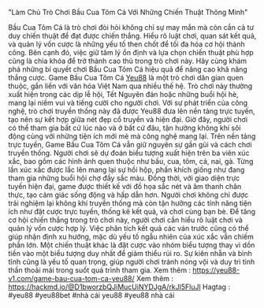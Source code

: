 "Làm Chủ Trò Chơi Bầu Cua Tôm Cá Với Những Chiến Thuật Thông Minh"

Bầu Cua Tôm Cá là trò chơi đòi hỏi không chỉ sự may mắn mà còn cần cả tư duy chiến thuật để đạt được chiến thắng. Hiểu rõ luật chơi, quan sát kết quả, và quản lý vốn cược là những yếu tố then chốt để tối đa hóa cơ hội thành công. Bên cạnh đó, việc giữ tâm lý ổn định và lựa chọn chiến thuật phù hợp cũng là chìa khóa để trở thành cao thủ trong trò chơi này. Hãy cùng khám phá những bí quyết chơi Bầu Cua Tôm Cá hiệu quả để nâng cao khả năng thắng cược.
Game Bầu Cua Tôm Cá [Yeu88](https://yeu88-v1.com/) là một trò chơi dân gian quen thuộc, gắn liền với văn hóa Việt Nam qua nhiều thế hệ. Trò chơi này thường xuất hiện trong các dịp lễ hội, Tết Nguyên đán hoặc những buổi hội hè, mang lại niềm vui và tiếng cười cho người chơi. Với sự phát triển của công nghệ, trò chơi truyền thống này đã được Yeu88 đưa lên nền tảng trực tuyến, tạo nên sự kết hợp giữa nét đẹp cổ truyền và hiện đại. Giờ đây, người chơi có thể tham gia bất cứ lúc nào và ở bất cứ đâu, tận hưởng không khí sôi động cùng với những tiện ích mới mẻ mà công nghệ mang lại.
Trên nền tảng trực tuyến, Game Bầu Cua Tôm Cá vẫn giữ nguyên sự gần gũi và cách chơi truyền thống. Người chơi sẽ dự đoán biểu tượng xuất hiện trên ba viên xúc xắc, bao gồm các hình ảnh quen thuộc như bầu, cua, tôm, cá, nai, gà. Từng lần xúc xắc được lắc lên mang lại sự hồi hộp, phấn khích giống như đang tham gia những buổi hội chợ đầy sắc màu. Đồng thời, với giao diện trực tuyến hiện đại, game được thiết kế với đồ họa sắc nét và âm thanh chân thực, tạo cảm giác sống động và hấp dẫn hơn. Người chơi không chỉ được trải nghiệm lại không khí truyền thống mà còn tận hưởng các tính năng tiện ích như đặt cược trực tuyến, thống kê kết quả, và chơi cùng bạn bè.
Để tăng cơ hội chiến thắng trong trò chơi này, người chơi cần hiểu rõ luật chơi và quản lý vốn cược hợp lý. Việc phân tích kết quả các ván trước cũng có thể giúp nhận định xu hướng, mặc dù yếu tố ngẫu nhiên của xúc xắc vẫn chiếm phần lớn. Một chiến thuật khác là đặt cược vào nhóm biểu tượng thay vì dồn tiền vào một biểu tượng duy nhất để giảm thiểu rủi ro. Sự kiên nhẫn và bình tĩnh cũng là yếu tố quan trọng, giúp người chơi tránh nóng vội và duy trì tinh thần thoải mái trong suốt quá trình tham gia.
Xem thêm : https://yeu88-v1.com/game-bau-cua-tom-ca-yeu88/
Xem thêm : https://hackmd.io/@D1bworzbQJiMucUiNYDJgA/rkJl5FluJl
Hagtag : #yeu88 #yeu88bet #nhà cái yeu88 #yeu88 nhà cái
